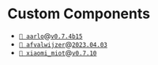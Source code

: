 # Custom Components

- [`📁 aarlo`](https://github.com/twrecked/hass-aarlo)@[`v0.7.4b15`](https://github.com/twrecked/hass-aarlo/releases/tag/v0.7.4b15)
- [`📁 afvalwijzer`](https://github.com/xirixiz/homeassistant-afvalwijzer)@[`2023.04.03`](https://github.com/xirixiz/homeassistant-afvalwijzer/releases/tag/2023.04.03)
- [`📁 xiaomi_miot`](https://github.com/al-one/hass-xiaomi-miot)@[`v0.7.10`](https://github.com/al-one/hass-xiaomi-miot/releases/tag/v0.7.10)
